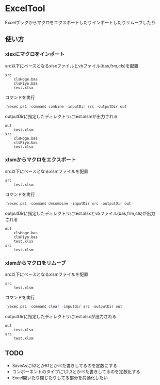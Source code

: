 # ExcelTool

Excelブックからマクロをエクスポートしたりインポートしたりリムーブしたり

## 使い方

### xlsxにマクロをインポート

src以下にベースとなるxlsxファイルとvbファイル(bas,frm,cls)を配置

```
src
    clsHoge.bas
    clsPiyo.bas
    test.xlsx
```

コマンドを実行

```ps1
.\exec.ps1 -command combine -inputDir src -outputDir out
```

outputDirに指定したディレクトリにtest.xlsmが出力される

```
out
    test.xlsm
src
    clsHoge.bas
    clsPiyo.bas
    test.xlsx
```

### xlsmからマクロをエクスポート

src以下にベースとなるxlsmファイルを配置

```
src
    test.xlsm
```

コマンドを実行

```ps1
.\exec.ps1 -command decombine -inputDir src -outputDir out
```

outputDirに指定したディレクトリにtest.xlsxとvbファイル(bas,frm,cls)が出力される

```
out
    clsHoge.bas
    clsPiyo.bas
    test.xlsx
src
    test.xlsm
```

### xlsmからマクロをリムーブ

src以下にベースとなるxlsmファイルを配置

```
src
    test.xlsm  
```

コマンドを実行

```ps1
.\exec.ps1 -command clear -inputDir src -outputDir out
```

outputDirに指定したディレクトリにtest.xlsxが出力される

```
out
    test.xlsx
src
    test.xlsm

```
## TODO

- SaveAsに52とか61とかべた書きしてるのを定数にする
- コンポーネントのタイプに1,2,3とかべた書きしてるのを定数化する
- Excel開いたり閉じたりしてる部分を共通化したい
